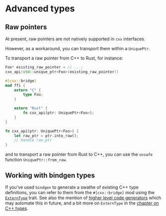 # Advanced types

## Raw pointers

At present, raw pointers are not natively supported in `cxx` interfaces.

However, as a workaround, you can transport them within a `UniquePtr`.

To transport a raw pointer from C++ to Rust, for instance:

```c++
Foo* existing_raw_pointer = // ...;
cxx_api(std::unique_ptr<Foo>(existing_raw_pointer))
```

```rust
#[cxx::bridge]
mod ffi {
    extern "C" {
        type Foo;
    }

    extern "Rust" {
        fn cxx_api(ptr: UniquePtr<Foo>);
    }
}

fn cxx_api(ptr: UniquePtr<Foo>) {
    let raw_ptr = ptr.into_raw();
    // Handle raw_ptr
}
```

and to transport a raw pointer from Rust to C++, you can use the `unsafe` function `UniquePtr::from_raw`.

## Working with bindgen types

If you've used `bindgen` to generate a swathe of existing C++ type definitions, you can refer to them from the `#[cxx::bridge]` mod using the [`ExternType`](https://docs.rs/cxx/0.4.7/cxx/trait.ExternType.html) trait. See also the mention of [higher level code generators](context.md) which may automate this in future, and a bit more on `ExternType` in the [chapter on C++ types](cpp-types.md).
